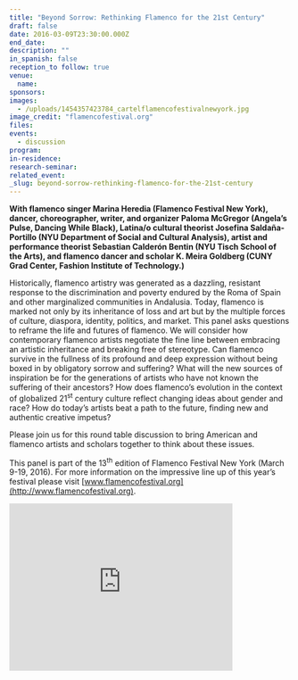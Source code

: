 ```yaml
---
title: "Beyond Sorrow: Rethinking Flamenco for the 21st Century"
draft: false
date: 2016-03-09T23:30:00.000Z
end_date:
description: ""
in_spanish: false
reception_to follow: true
venue:
  name:
sponsors:
images:
  - /uploads/1454357423784_cartelflamencofestivalnewyork.jpg
image_credit: "flamencofestival.org"
files:
events:
  - discussion
program:
in-residence:
research-seminar:
related_event:
_slug: beyond-sorrow-rethinking-flamenco-for-the-21st-century
---
```


**With flamenco singer Marina Heredia (Flamenco Festival New York), dancer, choreographer, writer, and organizer Paloma McGregor (Angela’s Pulse, Dancing While Black), Latina/o cultural theorist Josefina Saldaña-Portillo (NYU Department of Social and Cultural Analysis), artist and performance theorist Sebastian Calderón Bentin (NYU Tisch School of the Arts), and flamenco dancer and scholar K. Meira Goldberg (CUNY Grad Center, Fashion Institute of Technology.)**

Historically, flamenco artistry was generated as a dazzling, resistant response to the discrimination and poverty endured by the Roma of Spain and other marginalized communities in Andalusia. Today, flamenco is marked not only by its inheritance of loss and art but by the multiple forces of culture, diaspora, identity, politics, and market. This panel asks questions to reframe the life and futures of flamenco. We will consider how contemporary flamenco artists negotiate the fine line between embracing an artistic inheritance and breaking free of stereotype. Can flamenco survive in the fullness of its profound and deep expression without being boxed in by obligatory sorrow and suffering? What will the new sources of inspiration be for the generations of artists who have not known the suffering of their ancestors? How does flamenco’s evolution in the context of globalized 21<sup>st</sup> century culture reflect changing ideas about gender and race? How do today’s artists beat a path to the future, finding new and authentic creative impetus?

Please join us for this round table discussion to bring American and flamenco artists and scholars together to think about these issues.

This panel is part of the 13<sup>th</sup> edition of Flamenco Festival New York (March 9-19, 2016). For more information on the impressive line up of this year’s festival please visit [www.flamencofestival.org](http://www.flamencofestival.org).

<iframe id="kaltura_player" src="https://cdnapisec.kaltura.com/p/1674401/sp/167440100/embedIframeJs/uiconf_id/23435151/partner_id/1674401?iframeembed=true&amp;playerId=kaltura_player&amp;entry_id=1_3gkj1suf&amp;flashvars[akamaiHD.loadingPolicy]=preInitialize&amp;flashvars[akamaiHD.asyncInit]=true&amp;flashvars[twoPhaseManifest]=true&amp;flashvars[streamerType]=hdnetworkmanifest&amp;flashvars[leadWithHTML5]=true&amp;flashvars[sideBarContainer.plugin]=true&amp;flashvars[sideBarContainer.position]=left&amp;flashvars[sideBarContainer.clickToClose]=true&amp;flashvars[chapters.plugin]=true&amp;flashvars[chapters.layout]=vertical&amp;flashvars[chapters.thumbnailRotator]=false&amp;flashvars[streamSelector.plugin]=true&amp;flashvars[EmbedPlayer.SpinnerTarget]=videoHolder&amp;flashvars[dualScreen.plugin]=true&amp;&amp;wid=1_c493p58s" width="400" height="300" allowfullscreen="" webkitallowfullscreen="" mozallowfullscreen="" frameborder="0"></iframe>
